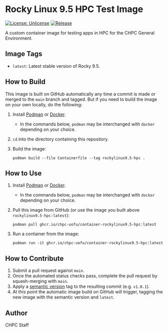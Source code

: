 # Rocky Linux 9.5 HPC Test Image

[![License: Unlicense](https://img.shields.io/badge/license-Unlicense-blue.svg)](http://unlicense.org/)
[![Release](https://github.com/CHPC-UofU/container-rockylinux9.5-hpc/actions/workflows/release.yml/badge.svg)](https://github.com/CHPC-UofU/container-rockylinux9.5-hpc/actions/workflows/release.yml)

A custom container image for testing apps in HPC for the CHPC General Environment.

## Image Tags

* `latest`: Latest stable version of Rocky 9.5.

## How to Build

This image is built on GitHub automatically any time a commit is made or merged to the `main` branch and tagged. But if you need to build the image on your own locally, do the following:

1. Install [Podman](https://podman.io/getting-started/installation) or [Docker](https://docs.docker.com/get-docker/).
    * In the commands below, `podman` may be interchanged with `docker` depending on your choice.
2. `cd` into the directory containing this repository.
3. Build the image:

   ```shell
   podman build --file Containerfile --tag rockylinux9.5-hpc .   
   ```

## How to Use

1. Install [Podman](https://podman.io/getting-started/installation) or [Docker](https://docs.docker.com/get-docker/).
    * In the commands below, `podman` may be interchanged with `docker` depending on your choice.
1. Pull this image from GitHub (or use the image you built above `rockylinux9.5-hpc:latest`):

   ```shell
   podman pull ghcr.io/chpc-uofu/container-rockylinux9.5-hpc:latest
   ```
1. Run a container from the image:

   ```shell
   podman run -it ghcr.io/chpc-uofu/container-rockylinux9.5-hpc:latest
   ```

## How to Contribute

1. Submit a pull request against `main`.
1. Once the automated status checks pass, complete the pull request by squash-merging with `main`.
1. Apply a [semantic version](https://semver.org/) tag to the resulting commit (e.g. `v1.0.1`).
1. At this point the automatic image build on GitHub will trigger, tagging the new image with the semantic version and `latest`.

## Author

CHPC Staff
